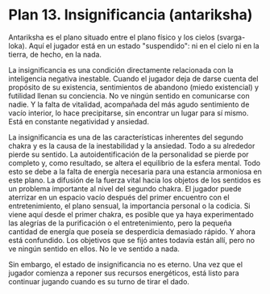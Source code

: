# Plan 13. Insignificancia (antariksha)

Antariksha es el plano situado entre el plano físico y los cielos (svarga-loka). Aquí el jugador está en un estado "suspendido": ni en el cielo ni en la tierra, de hecho, en la nada.

La insignificancia es una condición directamente relacionada con la inteligencia negativa inestable. Cuando el jugador deja de darse cuenta del propósito de su existencia, sentimientos de abandono (miedo existencial) y futilidad llenan su conciencia. No ve ningún sentido en comunicarse con nadie. Y la falta de vitalidad, acompañada del más agudo sentimiento de vacío interior, lo hace precipitarse, sin encontrar un lugar para sí mismo. Está en constante negatividad y ansiedad.

La insignificancia es una de las características inherentes del segundo chakra y es la causa de la inestabilidad y la ansiedad. Todo a su alrededor pierde su sentido. La autoidentificación de la personalidad se pierde por completo y, como resultado, se altera el equilibrio de la esfera mental. Todo esto se debe a la falta de energía necesaria para una estancia armoniosa en este plano. La difusión de la fuerza vital hacia los objetos de los sentidos es un problema importante al nivel del segundo chakra. El jugador puede aterrizar en un espacio vacío después del primer encuentro con el entretenimiento, el plano sensual, la importancia personal o la codicia. Si viene aquí desde el primer chakra, es posible que ya haya experimentado las alegrías de la purificación o el entretenimiento, pero la pequeña cantidad de energía que poseía se desperdicia demasiado rápido. Y ahora está confundido. Los objetivos que se fijó antes todavía están allí, pero no ve ningún sentido en ellos. No le ve sentido a nada.

Sin embargo, el estado de insignificancia no es eterno. Una vez que el jugador comienza a reponer sus recursos energéticos, está listo para continuar jugando cuando es su turno de tirar el dado.
